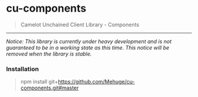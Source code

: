cu-components
=============

> Camelot Unchained Client Library - Components

---
*Notice: This library is currently under heavy development and is not guaranteed to be in a working state as this time.  This notice will be removed when the library is stable.*

### Installation

> npm install git+https://github.com/Mehuge/cu-components.git#master

